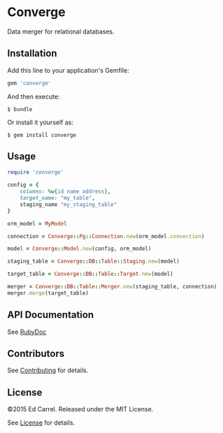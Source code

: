 # Converge

Data merger for relational databases.

## Installation

Add this line to your application's Gemfile:

```ruby
gem 'converge'
```

And then execute:

    $ bundle

Or install it yourself as:

    $ gem install converge

## Usage

```ruby
require 'converge'

config = {
    columns: %w{id name address},
    target_name: "my_table",
    staging_name "my_staging_table"
}

orm_model = MyModel

connection = Converge::Pg::Connection.new(orm_model.connection)

model = Converge::Model.new(config, orm_model)

staging_table = Converge::DB::Table::Staging.new(model)

target_table = Converge::DB::Table::Target.new(model)

merger = Converge::DB::Table::Merger.new(staging_table, connection)
merger.merge(target_table)
```

API Documentation
-------------

See [RubyDoc](http://rubydoc.info/github/azanar/converge/index)

Contributors
------------

See [Contributing](CONTRIBUTING.md) for details.

License
-------

&copy;2015 Ed Carrel. Released under the MIT License.

See [License](LICENSE) for details.
